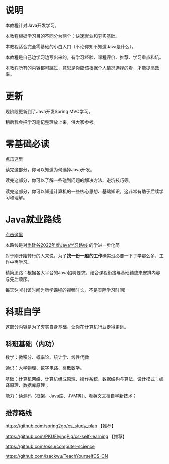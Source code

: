 # 说明

本教程针对Java开发学习。

本教程根据学习目的不同分为两个：快速就业和夯实基础。

本教程适合完全零基础的小白入门（不论你知不知道Java是什么）。

本教程是自己边学习边写出来的，有学习经验、课程评价、推荐、学习重点和坑。

本教程所有的内容都可跳过，意思是你应该根据个人情况选择的看，才能提高效率。

# 更新

现阶段更新到了Java开发Spring MVC学习。

稍后我会把学习笔记整理放上来，供大家参考。

# 零基础必读

[点击这里](./note/zero.md)

读完这部分，你可以知道为何选择Java开发。

读完这部分，你可以了解一些碰到问题的解决方法、避坑技巧等。

读完这部分，你可以知道计算机的一些核心思想、基础知识，这非常有助于后续学习和理解。

# Java就业路线

[点击这里](./note/job.md)

本路线是对[尚硅谷2022年度Java学习路线](https://www.bilibili.com/read/cv5216534) 的学进一步化简

对于刚开始转行的人来说，为了**找一份一般的工作**确实没必要一下子学那么多，工作中再学习。

精简思路：根据各大平台的Java招聘要求，结合课程衔接与基础铺垫来安排内容与先后顺序。

每天5小时(该时间为所学课程的视频时长，不是实际学习时间)

# 科班自学

这部分内容是为了夯实自身基础，让你在计算机行业走得更远。

## 科班基础（内功）

数学：微积分、概率论、统计学、线性代数

通识：大学物理、数字电路、离散数学。

基础：计算机网络、计算机组成原理、操作系统、数据结构与算法、设计模式；编译原理、数据库原理；

能力：读源码（框架、Java库、JVM等）、看英文文档自学新技术；

## 推荐路线

https://github.com/spring2go/cs_study_plan	【推荐】

https://github.com/PKUFlyingPig/cs-self-learning	【推荐】

https://github.com/ossu/computer-science

https://github.com/izackwu/TeachYourselfCS-CN

